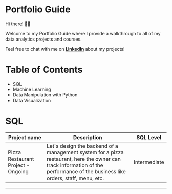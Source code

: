 # Portfolio Guide
Hi there! 🙋🏻‍

Welcome to my Portfolio Guide where I provide a walkthrough to all of my data analytics projects and courses.

Feel free to chat with me on [**LinkedIn**](www.linkedin.com/andrés-godoy-araya) about my projects!

# Table of Contents
* SQL
* Machine Learning
* Data Manipulation with Python
* Data Visualization

# SQL 

|Project name | Description | SQL Level|
|---|---|---
|Pizza Restaurant Project - Ongoing| Let´s design the backend of a management system for a pizza restaurant, here the owner can track information of the performance of the business like orders, staff, menu, etc.| Intermediate|
---



